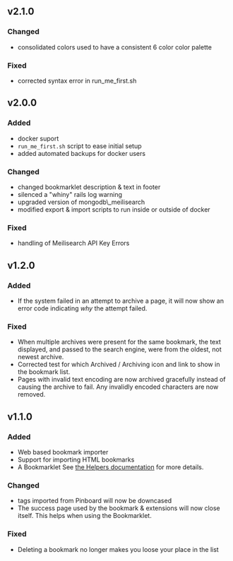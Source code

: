 ## v2.1.0 


### Changed 

-   consolidated colors used to have a consistent 6 color color palette


### Fixed 

-   corrected syntax error in run_me_first.sh


## v2.0.0 


### Added 

-   docker suport
-   `run_me_first.sh` script to ease initial setup
-   added automated backups for docker users


### Changed 

-   changed bookmarklet description &amp; text in footer
-   silenced a "whiny" rails log warning
-   upgraded version of mongodb\\_meilisearch
-   modified export &amp; import scripts to run
    inside or outside of docker


### Fixed 

-   handling of Meilisearch API Key Errors


## v1.2.0 


### Added 

-   If the system failed in an attempt to archive a page, it will now show
    an error code indicating _why_ the attempt failed.


### Fixed 

-   When multiple archives were present for the same bookmark, the text displayed, and passed to the search engine, were from the oldest, not newest archive.
-   Corrected test for which Archived / Archiving icon and link to show in the bookmark list.
-   Pages with invalid text encoding are now archived gracefully instead of causing the archive to fail. Any invalidly encoded characters are now removed.


## v1.1.0 


### Added 

-   Web based bookmark importer
-   Support for importing HTML bookmarks
-   A Bookmarklet
    See [the Helpers documentation](https://backupbrain.app/helpers/) for more details.


### Changed 

-   tags imported from Pinboard will now be downcased
-   The success page used by the bookmark &amp; extensions
    will now close itself. This helps when using the Bookmarklet.


### Fixed 

-   Deleting a bookmark no longer makes you loose your place in the list
